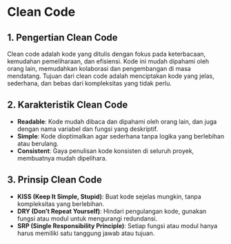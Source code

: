 # Clean Code

## 1. Pengertian Clean Code
Clean code adalah kode yang ditulis dengan fokus pada keterbacaan, kemudahan pemeliharaan, dan efisiensi. Kode ini mudah dipahami oleh orang lain, memudahkan kolaborasi dan pengembangan di masa mendatang. Tujuan dari clean code adalah menciptakan kode yang jelas, sederhana, dan bebas dari kompleksitas yang tidak perlu.

## 2. Karakteristik Clean Code
- **Readable**: Kode mudah dibaca dan dipahami oleh orang lain, dan juga dengan nama variabel dan fungsi yang deskriptif.
- **Simple**: Kode dioptimalkan agar sederhana tanpa logika yang berlebihan atau berulang.
- **Consistent**: Gaya penulisan kode konsisten di seluruh proyek, membuatnya mudah dipelihara.

## 3. Prinsip Clean Code
- **KISS (Keep It Simple, Stupid)**: Buat kode sejelas mungkin, tanpa kompleksitas yang berlebihan.
- **DRY (Don’t Repeat Yourself)**: Hindari pengulangan kode, gunakan fungsi atau modul untuk mengurangi redundansi.
- **SRP (Single Responsibility Principle)**: Setiap fungsi atau modul hanya harus memiliki satu tanggung jawab atau tujuan.
